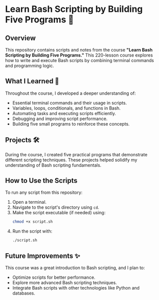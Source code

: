 # Learn Bash Scripting by Building Five Programs 🚀

## Overview  
This repository contains scripts and notes from the course **"Learn Bash Scripting by Building Five Programs."** This 220-lesson course explores how to write and execute Bash scripts by combining terminal commands and programming logic.  

## What I Learned 📖  
Throughout the course, I developed a deeper understanding of:  
- Essential terminal commands and their usage in scripts.  
- Variables, loops, conditionals, and functions in Bash.  
- Automating tasks and executing scripts efficiently.  
- Debugging and improving script performance.  
- Building five small programs to reinforce these concepts.  

## Projects 🛠️  
During the course, I created five practical programs that demonstrate different scripting techniques. These projects helped solidify my understanding of Bash scripting fundamentals.  

## How to Use the Scripts  
To run any script from this repository:  
1. Open a terminal.  
2. Navigate to the script's directory using `cd`.  
3. Make the script executable (if needed) using:  
   ```bash
   chmod +x script.sh
   ```  
4. Run the script with:  
   ```bash
   ./script.sh
   ```  

## Future Improvements ✨  
This course was a great introduction to Bash scripting, and I plan to:  
- Optimize scripts for better performance.  
- Explore more advanced Bash scripting techniques.  
- Integrate Bash scripts with other technologies like Python and databases.  
